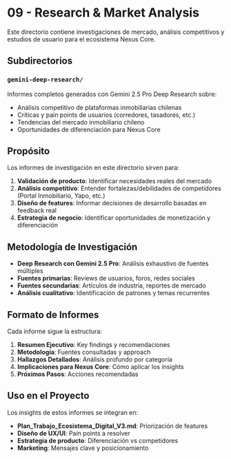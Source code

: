 # 09 - Research & Market Analysis

Este directorio contiene investigaciones de mercado, análisis competitivos y estudios de usuario para el ecosistema Nexus Core.

## Subdirectorios

### `gemini-deep-research/`
Informes completos generados con Gemini 2.5 Pro Deep Research sobre:
- Análisis competitivo de plataformas inmobiliarias chilenas
- Críticas y pain points de usuarios (corredores, tasadores, etc.)
- Tendencias del mercado inmobiliario chileno
- Oportunidades de diferenciación para Nexus Core

## Propósito

Los informes de investigación en este directorio sirven para:
1. **Validación de producto**: Identificar necesidades reales del mercado
2. **Análisis competitivo**: Entender fortalezas/debilidades de competidores (Portal Inmobiliario, Yapo, etc.)
3. **Diseño de features**: Informar decisiones de desarrollo basadas en feedback real
4. **Estrategia de negocio**: Identificar oportunidades de monetización y diferenciación

## Metodología de Investigación

- **Deep Research con Gemini 2.5 Pro**: Análisis exhaustivo de fuentes múltiples
- **Fuentes primarias**: Reviews de usuarios, foros, redes sociales
- **Fuentes secundarias**: Artículos de industria, reportes de mercado
- **Análisis cualitativo**: Identificación de patrones y temas recurrentes

## Formato de Informes

Cada informe sigue la estructura:
1. **Resumen Ejecutivo**: Key findings y recomendaciones
2. **Metodología**: Fuentes consultadas y approach
3. **Hallazgos Detallados**: Análisis profundo por categoría
4. **Implicaciones para Nexus Core**: Cómo aplicar los insights
5. **Próximos Pasos**: Acciones recomendadas

## Uso en el Proyecto

Los insights de estos informes se integran en:
- **Plan_Trabajo_Ecosistema_Digital_V3.md**: Priorización de features
- **Diseño de UX/UI**: Pain points a resolver
- **Estrategia de producto**: Diferenciación vs competidores
- **Marketing**: Mensajes clave y posicionamiento
